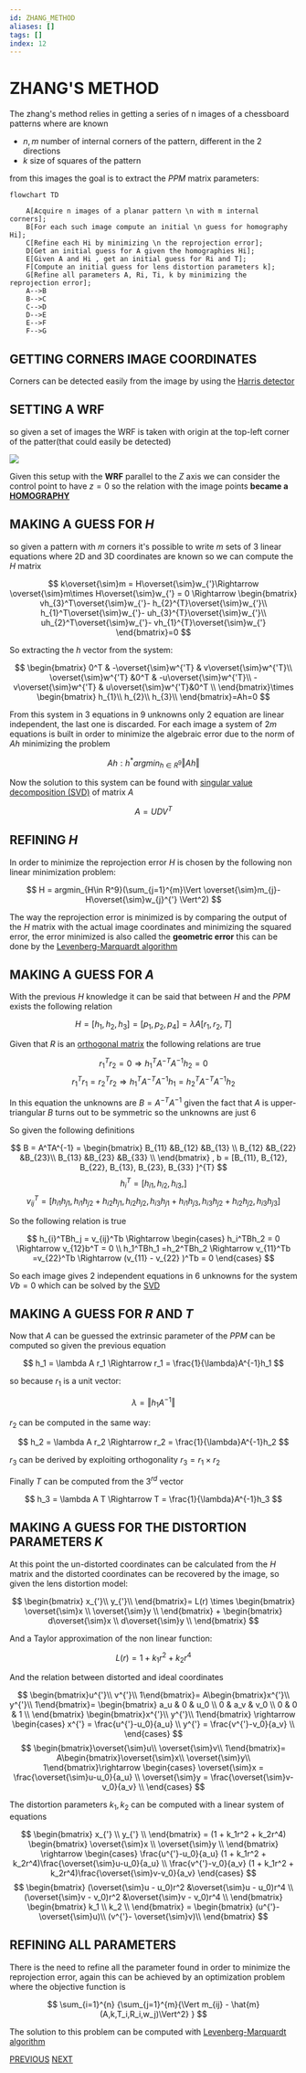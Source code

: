 ```yaml
---
id: ZHANG_METHOD
aliases: []
tags: []
index: 12
---
```


# ZHANG'S METHOD

The zhang's method relies in getting a series of n images of a chessboard patterns where are known

- $n,m$ number of internal corners of the pattern, different in the 2 directions
- $k$ size of squares of the pattern

from this images the goal is to extract the $PPM$ matrix parameters:

```mermaid
flowchart TD

	A[Acquire n images of a planar pattern \n with m internal corners];
	B[For each such image compute an initial \n guess for homography Hi];
	C[Refine each Hi by minimizing \n the reprojection error];
	D[Get an initial guess for A given the homographies Hi];
	E[Given A and Hi , get an initial guess for Ri and T];
	F[Compute an initial guess for lens distortion parameters k];
	G[Refine all parameters A, Ri, Ti, k by minimizing the reprojection error];
	A-->B
	B-->C
	C-->D
	D-->E
	E-->F
	F-->G
```

## GETTING CORNERS IMAGE COORDINATES

Corners can be detected easily from the image by using the [Harris detector](computer_vision/HARRIS_CORNER_DETECTOR.md)

## SETTING A WRF

so given a set of images the WRF is taken with origin at the top-left corner of the patter(that could easily be detected)

![](computer_vision/Pasted_image_20240222173836.png)

Given this setup with the **WRF** parallel to the $Z$ axis we can consider the control point to have $z=0$ so the relation with the image points **became a [HOMOGRAPHY](computer_vision/HOMOGRAPHY.md)**

## MAKING A GUESS FOR $H$

so given a pattern with $m$ corners it's possible to write $m$ sets of 3 linear equations where 2D and 3D coordinates are known so we can compute the $H$ matrix

$$
k\overset{\sim}m = H\overset{\sim}w_{'}\Rightarrow \overset{\sim}m\times H\overset{\sim}w_{'} = 0 \Rightarrow
\begin{bmatrix}
vh_{3}^T\overset{\sim}w_{'}- h_{2}^{T}\overset{\sim}w_{'}\\
h_{1}^T\overset{\sim}w_{'}- uh_{3}^{T}\overset{\sim}w_{'}\\
uh_{2}^T\overset{\sim}w_{'}- vh_{1}^{T}\overset{\sim}w_{'}
\end{bmatrix}=0
$$

So extracting the $h$ vector from the system:

$$
\begin{bmatrix}
0^T & -\overset{\sim}w^{'T} & v\overset{\sim}w^{'T}\\
 \overset{\sim}w^{'T} &0^T & -u\overset{\sim}w^{'T}\\
 -v\overset{\sim}w^{'T}  & u\overset{\sim}w^{'T}&0^T \\
\end{bmatrix}\times
\begin{bmatrix}
h_{1}\\
h_{2}\\
h_{3}\\
\end{bmatrix}=Ah=0
$$

From this system in 3 equations in 9 unknowns only 2 equation are linear independent, the last one is discarded.
For each image a system of $2m$ equations is built in order to minimize the algebraic error due to the norm of $Ah$ minimizing the problem

$$
Ah:
h^\ast argmin_{h \in R^9}\Vert Ah \Vert
$$

Now the solution to this system can be found with [singular value decomposition (SVD)](https://en.wikipedia.org/wiki/Singular_value_decomposition) of matrix $A$

$$
A = UDV^T
$$

## REFINING $H$

In order to minimize the reprojection error $H$ is chosen by the following non linear minimization problem:

$$
H = argmin_{H\in R^9}(\sum_{j=1}^{m}\Vert \overset{\sim}m_{j}-H\overset{\sim}w_{j}^{'} \Vert^2)
$$

The way the reprojection error is minimized is by comparing the output of the $H$ matrix with the actual image coordinates and minimizing the squared error, the error minimized is also called the **geometric error** this can be done by the [Levenberg-Marquardt algorithm](https://it.wikipedia.org/wiki/Algoritmo_di_Levenberg-Marquardt)

## MAKING A GUESS FOR $A$

With the previous $H$ knowledge it can be said that between $H$ and the $PPM$ exists the following relation

$$
H = [h_{1},h_{2},h_{3}] = [p_{1},p_{2},p_{4}] = \lambda A[r_{1},r_{2},T]
$$

Given that $R$ is an [orthogonal matrix](computer_vision/ORTHOGONAL_MATRIX.md) the following relations are true

$$
r_{1}^Tr_{2} = 0 \Rightarrow h_{1}^TA^{-T}A^{-1}h_{2} = 0
$$
$$
r_{1}^Tr_{1} =r_{2}^Tr_{2}   \Rightarrow h_{1}^TA^{-T}A^{-1}h_{1} = h_{2}^TA^{-T}A^{-1}h_{2}
$$

In this equation the unknowns are $B=A^{-T}A^{-1}$  given the fact that $A$ is upper-triangular  $B$ turns out to be symmetric so the unknowns are just $6$

So given the following definitions

$$
B = A^TA^{-1} =
\begin{bmatrix}
B_{11} &B_{12} &B_{13} \\
B_{12} &B_{22} &B_{23}\\
B_{13} &B_{23} &B_{33} \\
\end{bmatrix} , b = [B_{11}, B_{12}, B_{22}, B_{13}, B_{23}, B_{33} ]^{T}
$$
$$
h_i^T = [h_{i1},h_{i2},h_{i3},]
$$
$$
v_{ij}^T = [h_{i1}h_{j1},h_{i1}h_{j2} + h_{i2}h_{j1},h_{i2}h_{j2},h_{i3}h_{j1} + h_{i1}h_{j3},h_{i3}h_{j2} + h_{i2}h_{j2},h_{i3}h_{j3}]
$$

So the following relation is true

$$
h_{i}^TBh_j = v_{ij}^Tb \Rightarrow
\begin{cases}
h_i^TBh_2 = 0 \Rightarrow v_{12}b^T = 0 \\
h_1^TBh_1 =h_2^TBh_2 \Rightarrow v_{11}^Tb =v_{22}^Tb \Rightarrow (v_{11} - v_{22} )^Tb = 0
\end{cases}
$$

So each image gives 2 independent equations in 6 unknowns for the system $Vb = 0$ which can be solved by the [SVD](https://en.wikipedia.org/wiki/Singular_value_decomposition)

## MAKING A GUESS FOR $R$ AND $T$

Now that $A$ can be guessed the extrinsic parameter of the $PPM$ can be computed so given the previous equation

$$
h_1 = \lambda A r_1 \Rightarrow r_1 = \frac{1}{\lambda}A^{-1}h_1
$$

so because $r_1$ is a unit vector:

$$
\lambda =\Vert h_1 A^{-1}\Vert
$$

$r_2$ can be computed in the same way:

$$
h_2 = \lambda A r_2 \Rightarrow r_2 = \frac{1}{\lambda}A^{-1}h_2
$$

$r_3$ can be derived by exploiting orthogonality $r_3 = r_1 \times r_2$

Finally $T$ can be computed from the $3^{rd}$ vector

$$
h_3 = \lambda A T \Rightarrow T = \frac{1}{\lambda}A^{-1}h_3
$$

## MAKING A  GUESS FOR THE DISTORTION PARAMETERS $K$

At this point the un-distorted coordinates can be calculated from the $H$ matrix and the distorted coordinates can be recovered by the image, so given the lens distortion model:

$$
\begin{bmatrix}
x_{'}\\
y_{'}\\
\end{bmatrix}= L(r) \times
\begin{bmatrix}
\overset{\sim}x \\
\overset{\sim}y \\
\end{bmatrix} +
\begin{bmatrix}
d\overset{\sim}x \\
d\overset{\sim}y \\
\end{bmatrix}
$$

And a Taylor approximation of the non linear function:

$$
L(r) = 1 + k_{1}r^2+ k_{2}r^4
$$

And the relation between distorted and ideal coordinates

$$
\begin{bmatrix}u^{'}\\ v^{'}\\ 1\end{bmatrix}=
A\begin{bmatrix}x^{'}\\ y^{'}\\ 1\end{bmatrix}=
\begin{bmatrix}
a_u & 0 & u_0 \\
0 & a_v & v_0 \\
0 & 0 & 1 \\
\end{bmatrix}
\begin{bmatrix}x^{'}\\ y^{'}\\ 1\end{bmatrix} \rightarrow
\begin{cases}
x^{'} = \frac{u^{'}-u_0}{a_u} \\
y^{'} = \frac{v^{'}-v_0}{a_v} \\
\end{cases}
$$
$$
\begin{bmatrix}\overset{\sim}u\\ \overset{\sim}v\\ 1\end{bmatrix}=
A\begin{bmatrix}\overset{\sim}x\\ \overset{\sim}y\\ 1\end{bmatrix}\rightarrow
\begin{cases}
\overset{\sim}x = \frac{\overset{\sim}u-u_0}{a_u} \\
\overset{\sim}y = \frac{\overset{\sim}v-v_0}{a_v} \\
\end{cases}
$$

The distortion parameters $k_1,k_2$ can be computed with a linear system of equations

$$
\begin{bmatrix}
x_{'} \\
y_{'} \\
\end{bmatrix} =
(1 + k_1r^2 + k_2r^4)
\begin{bmatrix}
\overset{\sim}x \\
\overset{\sim}y \\
\end{bmatrix} \rightarrow
\begin{cases}
\frac{u^{'}-u_0}{a_u} (1 + k_1r^2 + k_2r^4)\frac{\overset{\sim}u-u_0}{a_u} \\
\frac{v^{'}-v_0}{a_v} (1 + k_1r^2 + k_2r^4)\frac{\overset{\sim}v-v_0}{a_v}
\end{cases}
$$
$$
\begin{bmatrix}
(\overset{\sim}u - u_0)r^2 &\overset{\sim}u - u_0)r^4 \\
(\overset{\sim}v - v_0)r^2 &\overset{\sim}v - v_0)r^4 \\
\end{bmatrix}
\begin{bmatrix}
k_1 \\
k_2 \\
\end{bmatrix} =
\begin{bmatrix}
(u^{'}- \overset{\sim}u)\\
(v^{'}- \overset{\sim}v)\\
\end{bmatrix}
$$

## REFINING ALL PARAMETERS

There is the need to refine all the parameter found in order to minimize the reprojection error, again this can be achieved by an optimization problem where the objective function is

$$
\sum_{i=1}^{n} {\sum_{j=1}^{m}{\Vert m_{ij} - \hat{m}(A,k,T_i,R_i,w_j)\Vert^2} }
$$

The solution to this  problem can be computed with  [Levenberg-Marquardt algorithm](https://it.wikipedia.org/wiki/Algoritmo_di_Levenberg-Marquardt)

[PREVIOUS](pages/image_formation_acquisition/CAMERA_CALIBRATION.md) [NEXT](computer_vision/pages/image_formation_acquisition/STEREO_CAMERA_CALIBRATION.md)
